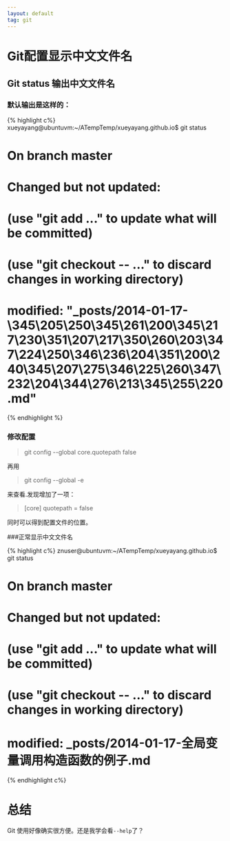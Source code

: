 ```yaml
---
layout: default
tag: git
---
```


Git配置显示中文文件名
=======================

Git status 输出中文文件名
--------------------------

### 默认输出是这样的： 


{% highlight c%}
xueyayang@ubuntuvm:~/ATempTemp/xueyayang.github.io$ git status  
# On branch master  
# Changed but not updated:  
#   (use "git add <file>..." to update what will be committed)  
#   (use "git checkout -- <file>..." to discard changes in working directory)  
#  
#	modified:   "_posts/2014-01-17-\345\205\250\345\261\200\345\217\230\351\207\217\350\260\203\347\224\250\346\236\204\351\200\240\345\207\275\346\225\260\347\232\204\344\276\213\345\255\220.md"  
{% endhighlight %}


### 修改配置

>git config --global core.quotepath false  

再用
>git config --global -e  

来查看.发现增加了一项：
>[core]
	quotepath = false

同时可以得到配置文件的位置。

###正常显示中文文件名

{% highlight c%}
znuser@ubuntuvm:~/ATempTemp/xueyayang.github.io$ git status  
# On branch master  
# Changed but not updated:  
#   (use "git add <file>..." to update what will be committed)  
#   (use "git checkout -- <file>..." to discard changes in working directory)  
#  
#	modified:   _posts/2014-01-17-全局变量调用构造函数的例子.md  
{% endhighlight c%}


总结
====
Git 使用好像确实很方便。还是我学会看`--help`了？
